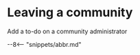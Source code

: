 <!-- SPDX-License-Identifier: CC-BY-4.0 -->
<!-- Copyright Contributors to the ODPi Egeria project. -->

# Leaving a community

Add a to-do on a community administrator

--8<-- "snippets/abbr.md"
